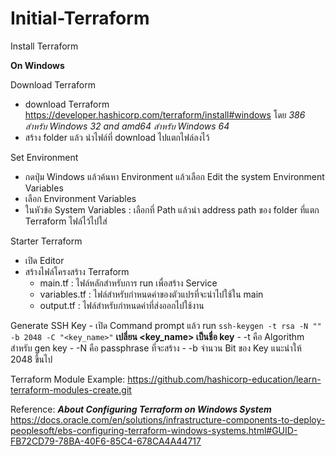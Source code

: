 # Initial-Terraform

Install Terraform

**On Windows**
 
  Download Terraform
  - download Terraform https://developer.hashicorp.com/terraform/install#windows โดย *386 สำหรับ Windows 32 and amd64 สำหรับ Windows 64*
  - สร้าง folder แล้ว นำไฟล์ที่ download ไปแตกไฟล์ลงไว้

  Set Environment
  - กดปุ่ม Windows แล้วค้นหา Environment แล้วเลือก Edit the system Environment Variables
  - เลือก Environment Variables
  - ในหัวข้อ System Variables : เลือกที่ Path แล้วนำ address path ของ folder ที่แตก Terraform ไฟล์ไว้ไปใส่

  Starter Terraform
  - เปิด Editor
  - สร้างไฟล์โครงสร้าง Terraform
    -  main.tf : ไฟล์หลักสำหรับการ run เพื่อสร้าง Service
    -  variables.tf : ไฟล์สำหรับกำหนดค่าของตัวแปรที่จะนำไปใช้ใน main
    -  output.tf : ไฟล์สำหรับกำหนดค่าที่ส่งออกไปใช้งาน

  Generate SSH Key
    - เปิด Command prompt แล้ว run ```ssh-keygen -t rsa -N "" -b 2048 -C "<key_name>"``` **เปลี่ยน <key_name> เป็นชื่อ key**
    - -t คือ Algorithm สำหรับ gen key
    - -N คือ passphrase ที่จะสร้าง
    - -b จำนวน Bit ของ Key แนะนำให้ 2048 ขึ้นไป
      
  Terraform Module Example: https://github.com/hashicorp-education/learn-terraform-modules-create.git

  Reference: ***About Configuring Terraform on Windows System*** https://docs.oracle.com/en/solutions/infrastructure-components-to-deploy-peoplesoft/ebs-configuring-terraform-windows-systems.html#GUID-FB72CD79-78BA-40F6-85C4-678CA4A44717
